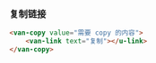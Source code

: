### 复制链接

``` html
<van-copy value="需要 copy 的内容">
    <van-link text="复制"></u-link>
</van-copy>
```

